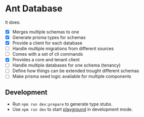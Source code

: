 # Ant Database

It does:
- [x] Merges multiple schemas to one
- [x] Generate prisma types for schemas
- [x] Provide a client for each database
- [ ] Handle multiple migrations from different sources
- [ ] Comes with a set of cli commands
- [x] Provides a core and tenant client
- [ ] Handle multiple databases for one schema (tenancy)
- [ ] Define how things can be extended trought different schemas
- [ ] Make prisma seed logic available for multiple components

## Development

- Run `npm run dev:prepare` to generate type stubs.
- Use `npm run dev` to start [playground](./playground) in development mode.
